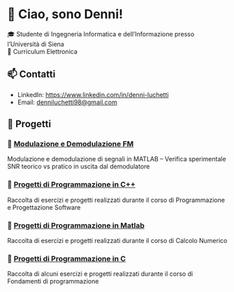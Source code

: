 # 👋 Ciao, sono Denni!

🎓 Studente di Ingegneria Informatica e dell’Informazione presso l’Università di Siena  
🔧 Curriculum Elettronica

## 📫 Contatti

- LinkedIn: https://www.linkedin.com/in/denni-luchetti 
- Email: denniluchetti98@gmail.com 

## 📂 Progetti

### 🔸 [Modulazione e Demodulazione FM](https://github.com/denni-ing/modulazione-segnali)
Modulazione e demodulazione di segnali in MATLAB – Verifica sperimentale SNR teorico vs pratico in uscita dal demodulatore

### 🔸 [Progetti di Programmazione in C++](https://github.com/denni-ing/progetti_PPS/tree/main)
Raccolta di esercizi e progetti realizzati durante il corso di Programmazione e Progettazione Software

### 🔸 [Progetti di Programmazione in Matlab](https://github.com/denni-ing/Matlab)
Raccolta di esercizi e progetti realizzati durante il corso di Calcolo Numerico

### 🔸 [Progetti di Programmazione in C](https://github.com/denni-ing/Fondamenti_di_Programmazione)
Raccolta di alcuni esercizi e progetti realizzati durante il corso di Fondamenti di programmazione
